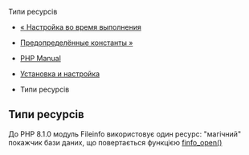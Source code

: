 Типи ресурсів

-   [« Настройка во время выполнения](fileinfo.configuration.html)
    
-   [Предопределённые константы »](fileinfo.constants.html)
    
-   [PHP Manual](index.html)
    
-   [Установка и настройка](fileinfo.setup.html)
    
-   Типи ресурсів
    

## Типи ресурсів

До PHP 8.1.0 модуль Fileinfo використовує один ресурс: "магічний" покажчик бази даних, що повертається функцією [finfo\_open()](function.finfo-open.html)